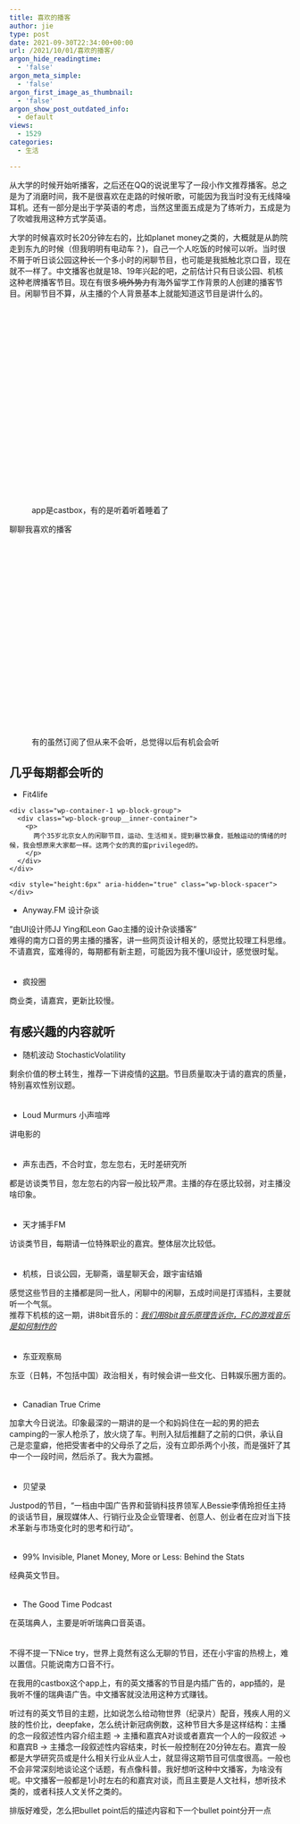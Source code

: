```yaml
---
title: 喜欢的播客
author: jie
type: post
date: 2021-09-30T22:34:00+00:00
url: /2021/10/01/喜欢的播客/
argon_hide_readingtime:
  - 'false'
argon_meta_simple:
  - 'false'
argon_first_image_as_thumbnail:
  - 'false'
argon_show_post_outdated_info:
  - default
views:
  - 1529
categories:
  - 生活

---
```

从大学的时候开始听播客，之后还在QQ的说说里写了一段小作文推荐播客。总之是为了消磨时间，我不是很喜欢在走路的时候听歌，可能因为我当时没有无线降噪耳机。还有一部分是出于学英语的考虑，当然这里面五成是为了练听力，五成是为了吹嘘我用这种方式学英语。

大学的时候喜欢时长20分钟左右的，比如planet money之类的，大概就是从韵院走到东九的时候（但我明明有电动车？)，自己一个人吃饭的时候可以听。当时很不屑于听日谈公园这种长一个多小时的闲聊节目，也可能是我抵触北京口音，现在就不一样了。中文播客也就是18、19年兴起的吧，之前估计只有日谈公园、机核这种老牌播客节目。现在有很多<s>境外势力</s>有海外留学工作背景的人创建的播客节目。闲聊节目不算，从主播的个人背景基本上就能知道这节目是讲什么的。

<div class="wp-block-image">
  <figure class="aligncenter size-large is-resized">
  
  <div class='fancybox-wrapper lazyload-container-unload' data-fancybox='post-images' href='https://apodized.com/wp-content/uploads/2021/09/Screenshot_20210928-170717-1024x858.jpg'>
    <img class="lazyload lazyload-style-1" src="data:image/svg+xml;base64,PCEtLUFyZ29uTG9hZGluZy0tPgo8c3ZnIHdpZHRoPSIxIiBoZWlnaHQ9IjEiIHhtbG5zPSJodHRwOi8vd3d3LnczLm9yZy8yMDAwL3N2ZyIgc3Ryb2tlPSIjZmZmZmZmMDAiPjxnPjwvZz4KPC9zdmc+"  loading="lazy" data-original="https://apodized.com/wp-content/uploads/2021/09/Screenshot_20210928-170717-1024x858.jpg" src="data:image/png;base64,iVBORw0KGgoAAAANSUhEUgAAAAEAAAABCAYAAAAfFcSJAAAAAXNSR0IArs4c6QAAAARnQU1BAACxjwv8YQUAAAAJcEhZcwAADsQAAA7EAZUrDhsAAAANSURBVBhXYzh8+PB/AAffA0nNPuCLAAAAAElFTkSuQmCC" alt="" class="wp-image-64" width="423" height="354"  sizes="(max-width: 423px) 100vw, 423px" />
  </div><figcaption>app是castbox，有的是听着听着睡着了</figcaption></figure>
</div>

聊聊我喜欢的播客<figure class="wp-block-image size-large">

<div class='fancybox-wrapper lazyload-container-unload' data-fancybox='post-images' href='https://apodized.com/wp-content/uploads/2021/10/Screenshot_20210930-233824-1-1024x347.png'>
  <img class="lazyload lazyload-style-1" src="data:image/svg+xml;base64,PCEtLUFyZ29uTG9hZGluZy0tPgo8c3ZnIHdpZHRoPSIxIiBoZWlnaHQ9IjEiIHhtbG5zPSJodHRwOi8vd3d3LnczLm9yZy8yMDAwL3N2ZyIgc3Ryb2tlPSIjZmZmZmZmMDAiPjxnPjwvZz4KPC9zdmc+"  loading="lazy" width="1024" height="347" data-original="https://apodized.com/wp-content/uploads/2021/10/Screenshot_20210930-233824-1-1024x347.png" src="data:image/png;base64,iVBORw0KGgoAAAANSUhEUgAAAAEAAAABCAYAAAAfFcSJAAAAAXNSR0IArs4c6QAAAARnQU1BAACxjwv8YQUAAAAJcEhZcwAADsQAAA7EAZUrDhsAAAANSURBVBhXYzh8+PB/AAffA0nNPuCLAAAAAElFTkSuQmCC" alt="" class="wp-image-70"  sizes="(max-width: 1024px) 100vw, 1024px" />
</div><figcaption>有的虽然订阅了但从来不会听，总觉得以后有机会会听</figcaption></figure> 

## 几乎每期都会听的

<div class="wp-container-2 wp-block-group">
  <div class="wp-block-group__inner-container">
    <ul>
      <li>
        Fit4life
      </li>
    </ul>
    
    <div class="wp-container-1 wp-block-group">
      <div class="wp-block-group__inner-container">
        <p>
          两个35岁北京女人的闲聊节目，运动、生活相关。提到暴饮暴食，抵触运动的情绪的时候，我会想原来大家都一样。这两个女的真的蛮privileged的。
        </p>
      </div>
    </div>
    
    <div style="height:6px" aria-hidden="true" class="wp-block-spacer">
    </div>
  </div>
</div>

  * Anyway.FM 设计杂谈

“由UI设计师JJ Ying和Leon Gao主播的设计杂谈播客“  
难得的南方口音的男主播的播客，讲一些网页设计相关的，感觉比较理工科思维。不请嘉宾，蛮难得的，每期都有新主题，可能因为我不懂UI设计，感觉很时髦。

<div style="height:6px" aria-hidden="true" class="wp-block-spacer">
</div>

  * 疯投圈

商业类，请嘉宾，更新比较慢。

## 有感兴趣的内容就听

  * 随机波动 StochasticVolatility

剩余价值的秽土转生，推荐一下讲疫情的<a href="https://chartable.com/podcasts/sheng-yu-jie-zhi-surplusvalue/episodes/49368461-051wen-yi-yu-yan-he-ju-ti-de-ren-yu-li-shi-xue-jia-luo-xin-de-liao-tian" target="_blank" rel="noreferrer noopener">这期</a>。节目质量取决于请的嘉宾的质量，特别喜欢性别议题。

<div style="height:6px" aria-hidden="true" class="wp-block-spacer">
</div>

  * Loud Murmurs 小声喧哗

讲电影的

<div style="height:6px" aria-hidden="true" class="wp-block-spacer">
</div>

  * 声东击西，不合时宜，忽左忽右，无时差研究所

都是访谈类节目，忽左忽右的内容一般比较严肃。主播的存在感比较弱，对主播没啥印象。

<div style="height:6px" aria-hidden="true" class="wp-block-spacer">
</div>

  * 天才捕手FM

访谈类节目，每期请一位特殊职业的嘉宾。整体层次比较低。

<div style="height:6px" aria-hidden="true" class="wp-block-spacer">
</div>

  * 机核，日谈公园，无聊斋，谐星聊天会，跟宇宙结婚

感觉这些节目的主播都是同一批人，闲聊中的闲聊，五成时间是打诨插科，主要就听一个气氛。  
推荐下机核的这一期，讲8bit音乐的：_<a rel="noreferrer noopener" href="https://www.gcores.com/radios/26610" target="_blank">我们用8bit音乐原理告诉你，FC的游戏音乐是如何制作的</a>_

<div style="height:6px" aria-hidden="true" class="wp-block-spacer">
</div>

  * 东亚观察局

东亚（日韩，不包括中国）政治相关，有时候会讲一些文化、日韩娱乐圈方面的。

<div style="height:6px" aria-hidden="true" class="wp-block-spacer">
</div>

  * Canadian True Crime

加拿大今日说法。印象最深的一期讲的是一个和妈妈住在一起的男的把去camping的一家人枪杀了，放火烧了车。判刑入狱后推翻了之前的口供，承认自己是恋童癖，他把受害者中的父母杀了之后，没有立即杀两个小孩，而是强奸了其中一个一段时间，然后杀了。我大为震撼。

<div style="height:6px" aria-hidden="true" class="wp-block-spacer">
</div>

  * 贝望录

Justpod的节目，“一档由中国广告界和营销科技界领军人Bessie李倩玲担任主持的谈话节目，展现媒体人、行销行业及企业管理者、创意人、创业者在应对当下技术革新与市场变化时的思考和行动“。

<div style="height:6px" aria-hidden="true" class="wp-block-spacer">
</div>

  * 99% Invisible, Planet Money, More or Less: Behind the Stats

经典英文节目。

<div style="height:6px" aria-hidden="true" class="wp-block-spacer">
</div>

  * The Good Time Podcast

在英瑞典人，主要是听听瑞典口音英语。

<div style="height:6px" aria-hidden="true" class="wp-block-spacer">
</div>

不得不提一下Nice try，世界上竟然有这么无聊的节目，还在小宇宙的热榜上，难以置信。只能说南方口音不行。

在我用的castbox这个app上，有的英文播客的节目是内插广告的，app插的，是我听不懂的瑞典语广告。中文播客就没法用这种方式赚钱。

听过有的英文节目的主题，比如说怎么给动物世界（纪录片）配音，残疾人用的义肢的性价比，deepfake，怎么统计新冠病例数，这种节目大多是这样结构：主播的念一段叙述性内容介绍主题 -> 主播和嘉宾A对谈或者嘉宾一个人的一段叙述 -> 和嘉宾B -> 主播念一段叙述性内容结束，时长一般控制在20分钟左右。嘉宾一般都是大学研究员或是什么相关行业从业人士，就显得这期节目可信度很高。一般也不会非常深刻地谈论这个话题，有点像科普。我好想听这种中文播客，为啥没有呢。中文播客一般都是1小时左右的和嘉宾对谈，而且主要是人文社科，想听技术类的，或者科技人文关怀之类的。

<p class="has-cyan-bluish-gray-color has-text-color has-small-font-size">
  排版好难受，怎么把bullet point后的描述内容和下一个bullet point分开一点
</p>